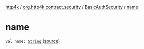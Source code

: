 [http4k](../../index.md) / [org.http4k.contract.security](../index.md) / [BasicAuthSecurity](index.md) / [name](./name.md)

# name

`val name: `[`String`](https://kotlinlang.org/api/latest/jvm/stdlib/kotlin/-string/index.html) [(source)](https://github.com/http4k/http4k/blob/master/http4k-contract/src/main/kotlin/org/http4k/contract/security/BasicAuthSecurity.kt#L10)